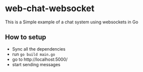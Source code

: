 # web-chat-websocket
This is a Simple example of a chat system using websockets in Go

## How to setup
- Sync all the dependencies
- run `go build main.go`
- go to http://localhost:5000/ 
- start sending messages
